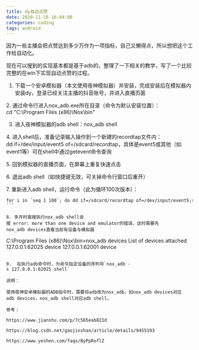 ```yaml
---
title: dy自动点赞
date: 2020-11-16 16:04:00
categories: coding
tags: android
---
```


因为一些主播会把点赞达到多少万作为一项指标，自己又懒得点，所以想把这个工作给自动化。

现在可以搜到的实现基本都是基于adb的，整理了一下相关的教学，写了一个比较完整的在win下实现自动点赞的过程。

<!-- more -->

1. 下载一个安卓模拟器（本文使用夜神模拟器）并安装，完成安装后在模拟器内安装dy，登录已经关注主播的抖音账号，并进入直播页面

2. 通过命令行进入nox_adb.exe所在目录（命令为默认安装位置）：cd "C:\Program Files (x86)\Nox\bin\"

3. 进入夜神模拟器的adb shell：nox_adb shell

4. 进入shell后，准备记录输入操作到一个新建的recordtap文件内：dd if=/dev/input/event5 of=/sdcard/recordtap，具体是event5或其他（如event1等）可在shell中通过getevent命令查询

5. 回到模拟器的直播页面，在屏幕上重复快速点击

6. 退出adb shell（如快捷键无效，可关掉命令行窗口后重开）

7. 重新进入adb shell，运行命令（此为循环100次版本）：   

```
for i in `seq 1 100`; do dd if=/sdcard/recordtap of=/dev/input/event5;sleep 0.1; done
```   
   
8. 多开时直接执行nox_adb shell会报 error: more than one device and emulator的错误，这时需要先nox_adb devices查看当前有设备与模拟器

```
C:\Program Files (x86)\Nox\bin>nox_adb devices
List of devices attached
127.0.0.1:62025 device
127.0.0.1:62001 device
```
    
9.  在执行adb命令时，为命令指定设备的序列号`nox_adb -s 127.0.0.1:62025 shell`

说明：

使用夜神安卓模拟器的ADB指令时，需要将adb改为nox_adb，如nox_adb devices对应adb devices，nox_adb shell对应adb shell。

参考：

https://www.jianshu.com/p/7c565eab821d

https://blog.csdn.net/gaojinshan/article/details/9455193

https://www.yeshen.com/faqs/ByPpRoflZ
